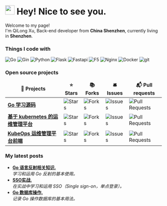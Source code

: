 <h1><img src="https://emojis.slackmojis.com/emojis/images/1531849430/4246/blob-sunglasses.gif?1531849430" width="30"/> Hey! Nice to see you.</h1>


<p>Welcome to my page! </br> I'm QiLong Xu, Back-end developer from <b>China Shenzhen</b>, currently living in <b>Shenzhen</b>. </p>
<h3>Things I code with</h3>
<p>
  <img alt="Go" src="https://img.shields.io/badge/-Go-00ADD8?style=flat-square&logo=go&logoColor=white" />
  <img alt="Gin" src="https://img.shields.io/badge/-Gin-45b8d8?style=flat-square&logo=go&logoColor=white" />
  <img alt="Python" src="https://img.shields.io/badge/-Python-3776AB?style=flat-square&logo=python&logoColor=white" />
  <img alt="Flask" src="https://img.shields.io/badge/-Flask-430098?style=flat-square&logo=Flask&logoColor=white" />
  <img alt="Fastapi" src="https://img.shields.io/badge/-Fastapi-430098?style=flat-square&logo=Fastapi&logoColor=white" />
  <img alt="F5" src="https://img.shields.io/badge/-F5-E4002B?style=flat-square&logo=F5&logoColor=white" />
  <img alt="Nginx" src="https://img.shields.io/badge/-Nginx-009639?style=flat-square&logo=Nginx&logoColor=white" />
  <img alt="Docker" src="https://img.shields.io/badge/-Docker-46a2f1?`style=flat-square&logo=docker&logoColor=white" />
  <img alt="git" src="https://img.shields.io/badge/-Git-F05032?style=flat-square&logo=git&logoColor=white" />
</p>
<h3>Open source projects</h3>
<table>
  <thead align="center">
    <tr border: none;>
      <td><b>🎁 Projects</b></td>
      <td><b>⭐ Stars</b></td>
      <td><b>📚 Forks</b></td>
      <td><b>🛎 Issues</b></td>
      <td><b>📬 Pull requests</b></td>
    </tr>
  </thead>
  <tbody>
    <tr>
      <td><a href="https://github.com/xuqil/learning-go"><b>Go 学习源码</b></a></td>
      <td><img alt="Stars" src="https://img.shields.io/github/stars/xuqil/learning-go?style=flat-square&labelColor=343b41"/></td>
      <td><img alt="Forks" src="https://img.shields.io/github/forks/xuqil/learning-go?style=flat-square&labelColor=343b41"/></td>
      <td><img alt="Issues" src="https://img.shields.io/github/issues/xuqil/learning-go?style=flat-square&labelColor=343b41"/></td>
      <td><img alt="Pull Requests" src="https://img.shields.io/github/issues-pr/xuqil/learning-go?style=flat-square&labelColor=343b41"/></td>
    </tr>
	  <tr>
      <td><a href="https://github.com/xuqil/KubeOps"><b>基于 kubernetes 的运维管理平台</b></a></td>
      <td><img alt="Stars" src="https://img.shields.io/github/stars/xuqil/KubeOps?style=flat-square&labelColor=343b41"/></td>
      <td><img alt="Forks" src="https://img.shields.io/github/forks/xuqil/KubeOps?style=flat-square&labelColor=343b41"/></td>
      <td><img alt="Issues" src="https://img.shields.io/github/issues/xuqil/KubeOps?style=flat-square&labelColor=343b41"/></td>
      <td><img alt="Pull Requests" src="https://img.shields.io/github/issues-pr/xuqil/KubeOps?style=flat-square&labelColor=343b41"/></td>
    </tr>
    <tr>
      <td><a href="https://github.com/xuqil/KubeOps-Vue"><b>KubeOps 运维管理平台前端</b></a></td>
      <td><img alt="Stars" src="https://img.shields.io/github/stars/xuqil/KubeOps-Vue?style=flat-square&labelColor=343b41"/></td>
      <td><img alt="Forks" src="https://img.shields.io/github/forks/xuqil/KubeOps-Vue?style=flat-square&labelColor=343b41"/></td>
      <td><img alt="Issues" src="https://img.shields.io/github/issues/xuqil/KubeOps-Vue?style=flat-square&labelColor=343b41"/></td>
      <td><img alt="Pull Requests" src="https://img.shields.io/github/issues-pr/xuqil/KubeOps-Vue?style=flat-square&labelColor=343b41"/></td>
    </tr>
  </tbody>
</table>
<h3>My latest posts</h3>
<ul>
  <li><a href="https://xuqilong.top/pages/b5b977/"><b> Go 语言反射相关知识.</b></a><br/><i>学习和运用 
  Go 反射的基本使用。</i></li>
  <li><a href="https://xuqilong.top/pages/134263/#%E4%BB%80%E4%B9%88%E6%98%AF-sso"><b> SSO实战.</b></a><br/><i>在实战中学习和运用 SSO（Single sign-on，单点登录）。</i></li>
  <li><a href="https://xuqilong.top/pages/134263/#%E4%BB%80%E4%B9%88%E6%98%AF-sso"><b> Go 数据库操作.</b></a><br/><i>记录 Go 操作数据库的基本用法。</i></li>
</ul>

